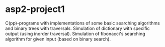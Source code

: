 # asp2-project1
C(pp)-programs with implementations of some basic searching algorithms and binary trees with traversals. Simulation of dictionary with specific output (using inorder traversal). Simulation of fibonacci's searching algorithm for given input (based on binary search).
